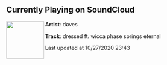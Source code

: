 ## Currently Playing on SoundCloud

[<img align="left" width="100" src="https://i1.sndcdn.com/artworks-000204556815-l4nd37-t50x50.jpg">](https://soundcloud.com/dovescry/dressed-ft-wicca-phase-springs-eternal)

**Artist**: døves 

**Track**: dressed ft. wicca phase springs eternal

Last updated at 10/27/2020 23:43
